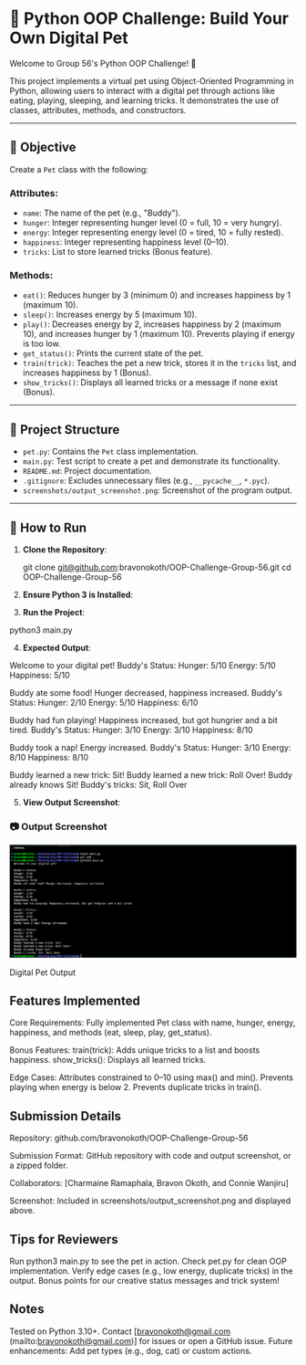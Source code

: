 # 🐶 Python OOP Challenge: Build Your Own Digital Pet

Welcome to Group 56's Python OOP Challenge! 🎉

This project implements a virtual pet using Object-Oriented Programming in Python, allowing users to interact with a digital pet through actions like eating, playing, sleeping, and learning tricks. It demonstrates the use of classes, attributes, methods, and constructors.

---

## 🧠 Objective

Create a `Pet` class with the following:

### Attributes:
- `name`: The name of the pet (e.g., "Buddy").
- `hunger`: Integer representing hunger level (0 = full, 10 = very hungry).
- `energy`: Integer representing energy level (0 = tired, 10 = fully rested).
- `happiness`: Integer representing happiness level (0–10).
- `tricks`: List to store learned tricks (Bonus feature).

### Methods:
- `eat()`: Reduces hunger by 3 (minimum 0) and increases happiness by 1 (maximum 10).
- `sleep()`: Increases energy by 5 (maximum 10).
- `play()`: Decreases energy by 2, increases happiness by 2 (maximum 10), and increases hunger by 1 (maximum 10). Prevents playing if energy is too low.
- `get_status()`: Prints the current state of the pet.
- `train(trick)`: Teaches the pet a new trick, stores it in the `tricks` list, and increases happiness by 1 (Bonus).
- `show_tricks()`: Displays all learned tricks or a message if none exist (Bonus).

---

## 📂 Project Structure
- `pet.py`: Contains the `Pet` class implementation.
- `main.py`: Test script to create a pet and demonstrate its functionality.
- `README.md`: Project documentation.
- `.gitignore`: Excludes unnecessary files (e.g., `__pycache__`, `*.pyc`).
- `screenshots/output_screenshot.png`: Screenshot of the program output.

---

## 🚀 How to Run

1. **Clone the Repository**:

   git clone git@github.com:bravonokoth/OOP-Challenge-Group-56.git
   cd OOP-Challenge-Group-56

2. **Ensure Python 3 is Installed**:



3. **Run the Project**:

python3 main.py

4. **Expected Output**:


Welcome to your digital pet!
Buddy's Status:
Hunger: 5/10
Energy: 5/10
Happiness: 5/10

Buddy ate some food! Hunger decreased, happiness increased.
Buddy's Status:
Hunger: 2/10
Energy: 5/10
Happiness: 6/10

Buddy had fun playing! Happiness increased, but got hungrier and a bit tired.
Buddy's Status:
Hunger: 3/10
Energy: 3/10
Happiness: 8/10

Buddy took a nap! Energy increased.
Buddy's Status:
Hunger: 3/10
Energy: 8/10
Happiness: 8/10

Buddy learned a new trick: Sit!
Buddy learned a new trick: Roll Over!
Buddy already knows Sit!
Buddy's tricks: Sit, Roll Over


5. **View Output Screenshot**:

### 📷 Output Screenshot
![Digital Pet Output](screenshots/output.png)

Digital Pet Output

## Features Implemented

Core Requirements: Fully implemented Pet class with name, hunger, energy, happiness, and methods (eat, sleep, play, get_status).

Bonus Features:
train(trick): Adds unique tricks to a list and boosts happiness.
show_tricks(): Displays all learned tricks.

Edge Cases:
Attributes constrained to 0–10 using max() and min().
Prevents playing when energy is below 2.
Prevents duplicate tricks in train().


## Submission Details

Repository: github.com/bravonokoth/OOP-Challenge-Group-56

Submission Format: GitHub repository with code and output screenshot, or a zipped folder.

Collaborators: [Charmaine Ramaphala, Bravon Okoth, and Connie Wanjiru]

Screenshot: Included in screenshots/output_screenshot.png and displayed above.

## Tips for Reviewers

Run python3 main.py to see the pet in action.
Check pet.py for clean OOP implementation.
Verify edge cases (e.g., low energy, duplicate tricks) in the output.
Bonus points for our creative status messages and trick system! 

## Notes
Tested on Python 3.10+.
Contact [bravonokoth@gmail.com (mailto:bravonokoth@gmail.com)] for issues or open a GitHub issue.
Future enhancements: Add pet types (e.g., dog, cat) or custom actions.
